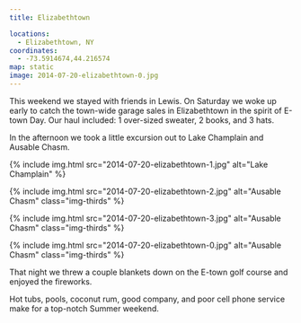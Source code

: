 ```yaml
---
title: Elizabethtown

locations:
  - Elizabethtown, NY
coordinates:
  - -73.5914674,44.216574
map: static
image: 2014-07-20-elizabethtown-0.jpg
---
```


This weekend we stayed with friends in Lewis. On Saturday we woke up early to catch the town-wide garage sales in Elizabethtown in the spirit of E-town Day. Our haul included: 1 over-sized sweater, 2 books, and 3 hats.

In the afternoon we took a little excursion out to Lake Champlain and Ausable Chasm.

<div class="photos">

{% include img.html src="2014-07-20-elizabethtown-1.jpg" alt="Lake Champlain" %}

{% include img.html src="2014-07-20-elizabethtown-2.jpg" alt="Ausable Chasm" class="img-thirds" %}

{% include img.html src="2014-07-20-elizabethtown-3.jpg" alt="Ausable Chasm" class="img-thirds" %}

{% include img.html src="2014-07-20-elizabethtown-0.jpg" alt="Ausable Chasm" class="img-thirds" %}

</div>

That night we threw a couple blankets down on the E-town golf course and enjoyed the fireworks.

Hot tubs, pools, coconut rum, good company, and poor cell phone service make for a top-notch Summer weekend.
